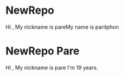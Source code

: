 # NewRepo
Hi , My nickname is pareMy name is paritphon
# NewRepo Pare
Hi , My nickname is pare
I'm 19 years.